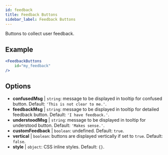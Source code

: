 ```yaml
---
id: feedback 
title: Feedback Buttons
sidebar_label: Feedback Buttons
---
```


Buttons to collect user feedback.

## Example

```jsx live
<FeedbackButtons
    id="my_feedback"
/>
```



## Options

* __confusedMsg__ | `string`: message to be displayed in tooltip for confused button. Default: `'This is not clear to me.'`.
* __feedbackMsg__ | `string`: message to be displayed in tooltip for detailed feedback button. Default: `'I have feedback.'`.
* __understoodMsg__ | `string`: message to be displayed in tooltip for understood button. Default: `'Makes sense.'`.
* __customFeedback__ | `boolean`: undefined. Default: `true`.
* __vertical__ | `boolean`: buttons are displayed vertically if set to `true`. Default: `false`.
* __style__ | `object`: CSS inline styles. Default: `{}`.
